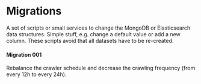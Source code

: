 # Migrations

A set of scripts or small services to change the MongoDB or Elasticsearch data structures. Simple stuff, e.g. change a default value or add a new column. These scripts avoid that all datasets have to be re-created.

#### Migration 001

Rebalance the crawler schedule and decrease the crawling frequency (from every 12h to every 24h).

